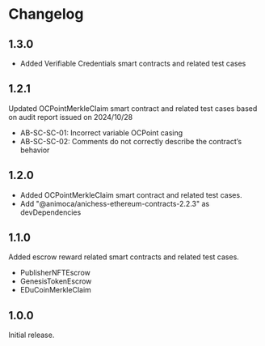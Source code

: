 # Changelog

## 1.3.0

- Added Verifiable Credentials smart contracts and related test cases

## 1.2.1

Updated OCPointMerkleClaim smart contract and related test cases based on audit report issued on 2024/10/28

- AB-SC-SC-01: Incorrect variable OCPoint casing
- AB-SC-SC-02: Comments do not correctly describe the contract’s behavior

## 1.2.0

- Added OCPointMerkleClaim smart contract and related test cases.
- Add "@animoca/anichess-ethereum-contracts-2.2.3" as devDependencies

## 1.1.0

Added escrow reward related smart contracts and related test cases.

- PublisherNFTEscrow
- GenesisTokenEscrow
- EDuCoinMerkleClaim

## 1.0.0

Initial release.
